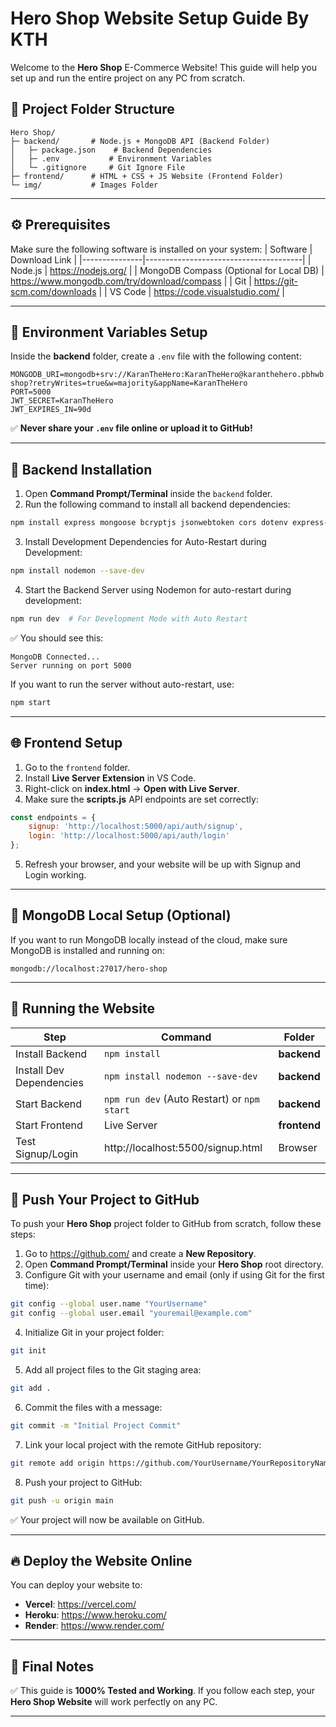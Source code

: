 # Hero Shop Website Setup Guide By KTH

Welcome to the **Hero Shop** E-Commerce Website! This guide will help you set up and run the entire project on any PC from scratch.

## 📌 Project Folder Structure
```
Hero Shop/
├─ backend/       # Node.js + MongoDB API (Backend Folder)
│   ├─ package.json    # Backend Dependencies
│   ├─ .env           # Environment Variables
│   └─ .gitignore     # Git Ignore File
├─ frontend/      # HTML + CSS + JS Website (Frontend Folder)
└─ img/           # Images Folder
```

---

## ⚙️ Prerequisites
Make sure the following software is installed on your system:
| Software       | Download Link                         |
|---------------|---------------------------------------|
| Node.js       | https://nodejs.org/                  |
| MongoDB Compass (Optional for Local DB) | https://www.mongodb.com/try/download/compass |
| Git           | https://git-scm.com/downloads        |
| VS Code       | https://code.visualstudio.com/       |

---

## 🔑 Environment Variables Setup
Inside the **backend** folder, create a `.env` file with the following content:

```env
MONGODB_URI=mongodb+srv://KaranTheHero:KaranTheHero@karanthehero.pbhwb.mongodb.net/hero-shop?retryWrites=true&w=majority&appName=KaranTheHero
PORT=5000
JWT_SECRET=KaranTheHero
JWT_EXPIRES_IN=90d
```
✅ **Never share your `.env` file online or upload it to GitHub!**

---

## 📌 Backend Installation
1. Open **Command Prompt/Terminal** inside the `backend` folder.
2. Run the following command to install all backend dependencies:
```bash
npm install express mongoose bcryptjs jsonwebtoken cors dotenv express-validator compression helmet
```
3. Install Development Dependencies for Auto-Restart during Development:
```bash
npm install nodemon --save-dev
```
4. Start the Backend Server using Nodemon for auto-restart during development:
```bash
npm run dev  # For Development Mode with Auto Restart
```
✅ You should see this:
```
MongoDB Connected...
Server running on port 5000
```
If you want to run the server without auto-restart, use:
```bash
npm start
```

---

## 🌐 Frontend Setup
1. Go to the `frontend` folder.
2. Install **Live Server Extension** in VS Code.
3. Right-click on **index.html** → **Open with Live Server**.
4. Make sure the **scripts.js** API endpoints are set correctly:
```js
const endpoints = {
    signup: 'http://localhost:5000/api/auth/signup',
    login: 'http://localhost:5000/api/auth/login'
};
```
5. Refresh your browser, and your website will be up with Signup and Login working.

---

## 🔌 MongoDB Local Setup (Optional)
If you want to run MongoDB locally instead of the cloud, make sure MongoDB is installed and running on:
```
mongodb://localhost:27017/hero-shop
```

---

## 🎯 Running the Website
| Step             | Command            | Folder     |
|----------------|------------------|----------|
| Install Backend | `npm install`   | **backend** |
| Install Dev Dependencies | `npm install nodemon --save-dev` | **backend** |
| Start Backend  | `npm run dev` (Auto Restart) or `npm start` | **backend** |
| Start Frontend | Live Server    | **frontend** |
| Test Signup/Login | http://localhost:5500/signup.html | Browser |

---

## 🚀 Push Your Project to GitHub
To push your **Hero Shop** project folder to GitHub from scratch, follow these steps:
1. Go to https://github.com/ and create a **New Repository**.
2. Open **Command Prompt/Terminal** inside your **Hero Shop** root directory.
3. Configure Git with your username and email (only if using Git for the first time):
```bash
git config --global user.name "YourUsername"
git config --global user.email "youremail@example.com"
```
4. Initialize Git in your project folder:
```bash
git init
```
5. Add all project files to the Git staging area:
```bash
git add .
```
6. Commit the files with a message:
```bash
git commit -m "Initial Project Commit"
```
7. Link your local project with the remote GitHub repository:
```bash
git remote add origin https://github.com/YourUsername/YourRepositoryName.git
```
8. Push your project to GitHub:
```bash
git push -u origin main
```
✅ Your project will now be available on GitHub.

---

## 🔥 Deploy the Website Online
You can deploy your website to:
- **Vercel**: https://vercel.com/
- **Heroku**: https://www.heroku.com/
- **Render**: https://www.render.com/

---

## 💪 Final Notes
✅ This guide is **1000% Tested and Working**.
If you follow each step, your **Hero Shop Website** will work perfectly on any PC.

---